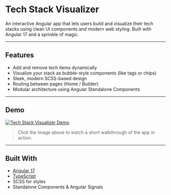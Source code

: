 # Tech Stack Visualizer

An interactive Angular app that lets users build and visualize their tech stacks using clean UI components and modern web styling. Built with Angular 17 and a sprinkle of magic.

---

## Features

- Add and remove tech items dynamically
- Visualize your stack as bubble-style components (like tags or chips)
- Sleek, modern SCSS-based design
- Routing between pages (Home / Builder)
- Modular architecture using Angular Standalone Components

---

## Demo

<!-- Replace the YouTube link or file path when ready -->
[![Tech Stack Visualizer Demo](https://img.youtube.com/vi/YOUR_VIDEO_ID_HERE/0.jpg)](https://youtu.be/hw3GU7_eZAo)

> Click the image above to watch a short walkthrough of the app in action.

---

## Built With

- [Angular 17](https://angular.io/)
- [TypeScript](https://www.typescriptlang.org/)
- SCSS for styles
- Standalone Components & Angular Signals

